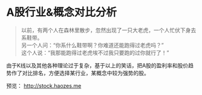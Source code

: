 # A股行业&概念对比分析

> 以前，有两个人在森林里散步，忽然出现了一只大老虎，一个人忙伏下身去系鞋带。  
> 另一个人问：“你系什么鞋带啊？你难道还能跑得过老虎吗？”  
> 这个人说：“我那能跑得过老虎埃不过我只要跑的过你就行了！”  


由于K线以及其他各种理论过于复杂，基于以上的笑话，把A股的盈利率和股价趋势作了对比排名，方便选择某行业，某概念中较为强势的股。

预览：
http://stock.haozes.me

